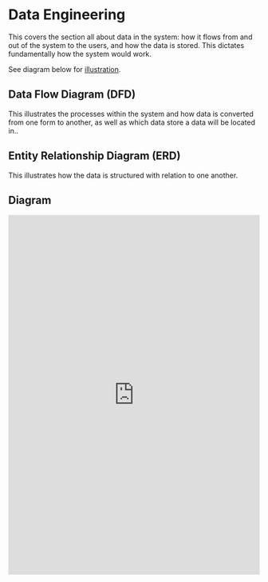 # Data Engineering
This covers the section all about data in the system: how it flows from and out of the system to the users, and how the data is stored. This dictates fundamentally how the system would work.

See diagram below for [illustration](/developer/data_engineering/#diagram).

## Data Flow Diagram (DFD)
This illustrates the processes within the system and how data is converted from one form to another, as well as which data store a data will be located in..

## Entity Relationship Diagram (ERD)
This illustrates how the data is structured with relation to one another.

## Diagram

<div style="width: 100%; height: 720px; position: relative;"><iframe allowfullscreen frameborder="0" style="width:100%; height:720px" src="https://lucid.app/documents/embeddedchart/9deecec7-d442-4765-a747-010c63cb5df6" id="Q1fXIn8NBUsE"></iframe></div>

